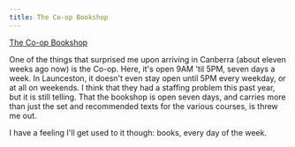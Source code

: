 ```yaml
---
title: The Co-op Bookshop
---
```


[The Co-op Bookshop][1]

[1]: http://www.coop-bookshop.com.au/

One of the things that surprised me upon arriving in Canberra (about eleven
weeks ago now) is the Co-op. Here, it's open 9AM 'til 5PM, seven days a week.
In Launceston, it doesn't even stay open until 5PM every weekday, or at all on
weekends. I think that they had a staffing problem this past year, but it is
still telling.  That the bookshop is open seven days, and carries more than
just the set and recommended texts for the various courses, is threw me out.

I have a feeling I'll get used to it though: books, every day of the week.

